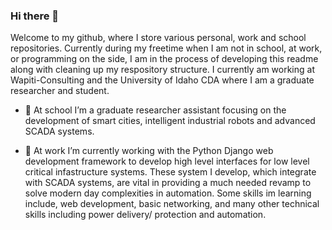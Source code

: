 ### Hi there 👋

Welcome to my github, where I store various personal, work and school repositories. Currently during my freetime when I am not in school, at work, or programming on the side, I am in the process of developing this readme along with cleaning up my respository structure. I currently am working at Wapiti-Consulting and the University of Idaho CDA where I am a graduate researcher and student.

- 🌱 At school I’m a graduate researcher assistant focusing on the development of smart cities, intelligent industrial robots and advanced SCADA systems.

 - 🔭 At work I’m currently working with the Python Django web development framework to develop high level interfaces for low level critical infastructure systems. These system I develop, which integrate with SCADA systems, are vital in providing a much needed revamp to solve modern day complexities in automation. Some skills im learning include, web development, basic networking, and many other technical skills including power delivery/ protection and automation.

<!--
**hunterdhawkins/hunterdhawkins** is a ✨ _special_ ✨ repository because its `README.md` (this file) appears on your GitHub profile.

Here are some ideas to get you started:

- 🔭 I’m currently working on ...
- 🌱 I’m currently learning ...
- 👯 I’m looking to collaborate on ...
- 🤔 I’m looking for help with ...
- 💬 Ask me about ...
- 📫 How to reach me: ...
- 😄 Pronouns: ...
- ⚡ Fun fact: ...
-->
